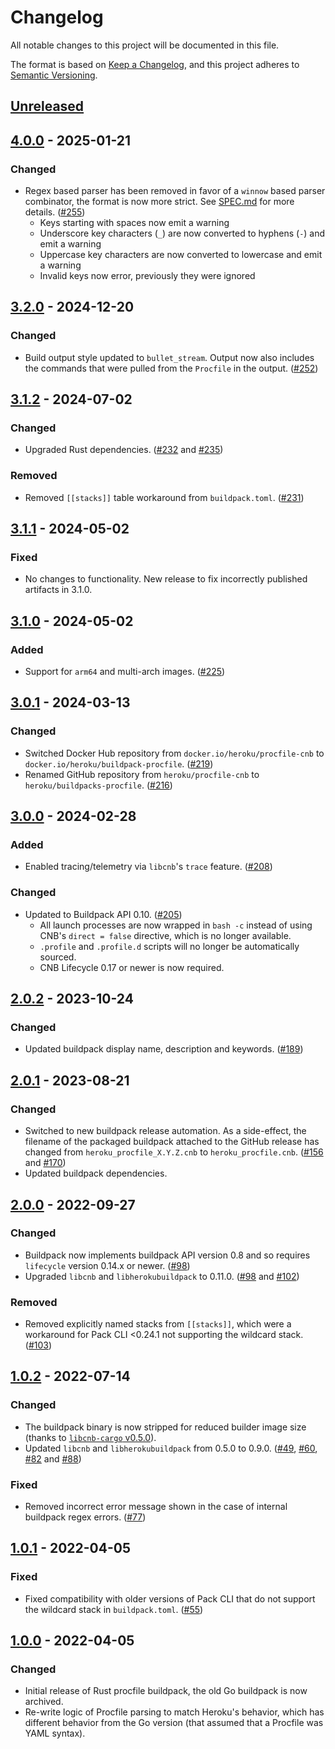 # Changelog

All notable changes to this project will be documented in this file.

The format is based on [Keep a Changelog](https://keepachangelog.com/en/1.1.0/),
and this project adheres to [Semantic Versioning](https://semver.org/spec/v2.0.0.html).

## [Unreleased]

## [4.0.0] - 2025-01-21

### Changed

- Regex based parser has been removed in favor of a `winnow` based parser combinator, the format is now more strict. See [SPEC.md](spec.md) for more details. ([#255](https://github.com/heroku/buildpacks-procfile/pull/255))
    - Keys starting with spaces now emit a warning
    - Underscore key characters (`_`) are now converted to hyphens (`-`) and emit a warning
    - Uppercase key characters are now converted to lowercase and emit a warning
    - Invalid keys now error, previously they were ignored

## [3.2.0] - 2024-12-20

### Changed

- Build output style updated to `bullet_stream`. Output now also includes the commands that were pulled from the `Procfile` in the output. ([#252](https://github.com/heroku/buildpacks-procfile/pull/252))

## [3.1.2] - 2024-07-02

### Changed

- Upgraded Rust dependencies. ([#232](https://github.com/heroku/buildpacks-procfile/pull/232) and [#235](https://github.com/heroku/buildpacks-procfile/pull/235))

### Removed

- Removed `[[stacks]]` table workaround from `buildpack.toml`. ([#231](https://github.com/heroku/buildpacks-procfile/pull/231))

## [3.1.1] - 2024-05-02

### Fixed

- No changes to functionality. New release to fix incorrectly published artifacts in 3.1.0.

## [3.1.0] - 2024-05-02

### Added

- Support for `arm64` and multi-arch images. ([#225](https://github.com/heroku/buildpacks-procfile/pull/225))

## [3.0.1] - 2024-03-13

### Changed

- Switched Docker Hub repository from `docker.io/heroku/procfile-cnb` to `docker.io/heroku/buildpack-procfile`. ([#219](https://github.com/heroku/buildpacks-procfile/pull/219))
- Renamed GitHub repository from `heroku/procfile-cnb` to `heroku/buildpacks-procfile`. ([#216](https://github.com/heroku/buildpacks-procfile/pull/216))

## [3.0.0] - 2024-02-28

### Added

- Enabled tracing/telemetry via `libcnb`'s `trace` feature. ([#208](https://github.com/heroku/buildpacks-procfile/pull/208))

### Changed

- Updated to Buildpack API 0.10. ([#205](https://github.com/heroku/buildpacks-procfile/pull/205))
    - All launch processes are now wrapped in `bash -c` instead of using CNB's `direct = false` directive, which is no longer available.
    - `.profile` and `.profile.d` scripts will no longer be automatically sourced.
    - CNB Lifecycle 0.17 or newer is now required.

## [2.0.2] - 2023-10-24

### Changed

- Updated buildpack display name, description and keywords. ([#189](https://github.com/heroku/buildpacks-procfile/pull/189))

## [2.0.1] - 2023-08-21

### Changed

- Switched to new buildpack release automation. As a side-effect, the filename of the packaged buildpack attached to the GitHub release has changed from `heroku_procfile_X.Y.Z.cnb` to `heroku_procfile.cnb`. ([#156](https://github.com/heroku/buildpacks-procfile/pull/156) and [#170](https://github.com/heroku/buildpacks-procfile/pull/170))
- Updated buildpack dependencies.

## [2.0.0] - 2022-09-27

### Changed

- Buildpack now implements buildpack API version 0.8 and so requires `lifecycle` version 0.14.x or newer. ([#98](https://github.com/heroku/buildpacks-procfile/pull/98))
- Upgraded `libcnb` and `libherokubuildpack` to 0.11.0. ([#98](https://github.com/heroku/buildpacks-procfile/pull/98) and [#102](https://github.com/heroku/buildpacks-procfile/pull/102))

### Removed

- Removed explicitly named stacks from `[[stacks]]`, which were a workaround for Pack CLI <0.24.1 not supporting the wildcard stack. ([#103](https://github.com/heroku/buildpacks-procfile/pull/103))

## [1.0.2] - 2022-07-14

### Changed

- The buildpack binary is now stripped for reduced builder image size (thanks to [`libcnb-cargo` v0.5.0](https://github.com/heroku/libcnb.rs/releases/tag/libcnb-cargo%2Fv0.5.0)).
- Updated `libcnb` and `libherokubuildpack` from 0.5.0 to 0.9.0. ([#49](https://github.com/heroku/buildpacks-procfile/pull/49), [#60](https://github.com/heroku/buildpacks-procfile/pull/60), [#82](https://github.com/heroku/buildpacks-procfile/pull/82) and [#88](https://github.com/heroku/buildpacks-procfile/pull/88))

### Fixed

- Removed incorrect error message shown in the case of internal buildpack regex errors. ([#77](https://github.com/heroku/buildpacks-procfile/pull/77))

## [1.0.1] - 2022-04-05

### Fixed

- Fixed compatibility with older versions of Pack CLI that do not support the wildcard stack in `buildpack.toml`. ([#55](https://github.com/heroku/buildpacks-procfile/pull/55))

## [1.0.0] - 2022-04-05

### Changed

- Initial release of Rust procfile buildpack, the old Go buildpack is now archived.
- Re-write logic of Procfile parsing to match Heroku's behavior, which has different behavior from the Go version (that assumed that a Procfile was YAML syntax).

[unreleased]: https://github.com/heroku/buildpacks-procfile/compare/v4.0.0...HEAD
[4.0.0]: https://github.com/heroku/buildpacks-procfile/compare/v3.2.0...v4.0.0
[3.2.0]: https://github.com/heroku/buildpacks-procfile/compare/v3.1.2...v3.2.0
[3.1.2]: https://github.com/heroku/buildpacks-procfile/compare/v3.1.1...v3.1.2
[3.1.1]: https://github.com/heroku/buildpacks-procfile/compare/v3.1.0...v3.1.1
[3.1.0]: https://github.com/heroku/buildpacks-procfile/compare/v3.0.1...v3.1.0
[3.0.1]: https://github.com/heroku/buildpacks-procfile/compare/v3.0.0...v3.0.1
[3.0.0]: https://github.com/heroku/buildpacks-procfile/compare/v2.0.2...v3.0.0
[2.0.2]: https://github.com/heroku/buildpacks-procfile/compare/v2.0.1...v2.0.2
[2.0.1]: https://github.com/heroku/buildpacks-procfile/compare/v2.0.0...v2.0.1
[2.0.0]: https://github.com/heroku/buildpacks-procfile/compare/v1.0.2...v2.0.0
[1.0.2]: https://github.com/heroku/buildpacks-procfile/compare/v1.0.1...v1.0.2
[1.0.1]: https://github.com/heroku/buildpacks-procfile/compare/v1.0.0...v1.0.1
[1.0.0]: https://github.com/heroku/buildpacks-procfile/releases/tag/v1.0.0
